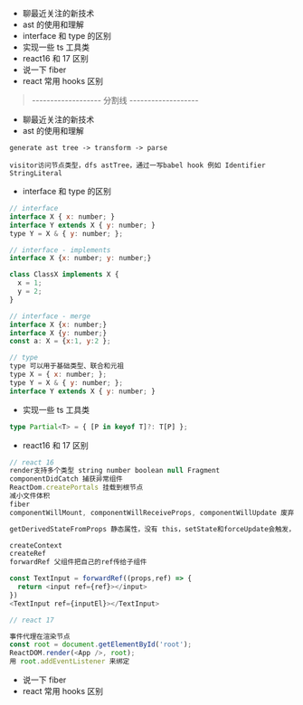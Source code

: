 - 聊最近关注的新技术
- ast 的使用和理解
- interface 和 type 的区别
- 实现一些 ts 工具类
- react16 和 17 区别
- 说一下 fiber
- react 常用 hooks 区别

> ------------------- 分割线 -------------------

- 聊最近关注的新技术
- ast 的使用和理解

```
generate ast tree -> transform -> parse

visitor访问节点类型，dfs astTree，通过一写babel hook 例如 Identifier StringLiteral
```

- interface 和 type 的区别

```js
// interface
interface X { x: number; }
interface Y extends X { y: number; }
type Y = X & { y: number; };

// interface - implements
interface X {x: number; y: number;}

class ClassX implements X {
  x = 1;
  y = 2;
}

// interface - merge
interface X {x: number;}
interface X {y: number;}
const a: X = {x:1, y:2 };

// type
type 可以用于基础类型、联合和元祖
type X = { x: number; };
type Y = X & { y: number; };
interface Y extends X { y: number; }
```

- 实现一些 ts 工具类

```ts
type Partial<T> = { [P in keyof T]?: T[P] };
```

- react16 和 17 区别

```js
// react 16
render支持多个类型 string number boolean null Fragment
componentDidCatch 捕获异常组件
ReactDom.createPortals 挂载到根节点
减小文件体积
fiber
componentWillMount, componentWillReceiveProps, componentWillUpdate 废弃，static getDerivedStateFromProps 取代

getDerivedStateFromProps 静态属性，没有 this，setState和forceUpdate会触发，更新state

createContext
createRef
forwardRef 父组件把自己的ref传给子组件

const TextInput = forwardRef((props,ref) => {
  return <input ref={ref}></input>
})
<TextInput ref={inputEl}></TextInput>

// react 17

事件代理在渲染节点
const root = document.getElementById('root');
ReactDOM.render(<App />, root);
用 root.addEventListener 来绑定
```

- 说一下 fiber
- react 常用 hooks 区别
